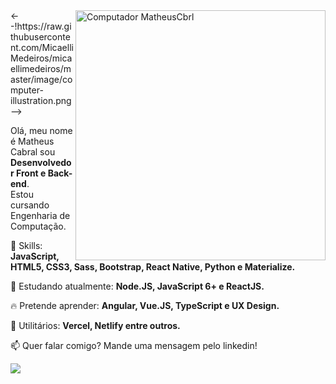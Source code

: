 <img src="https://media.giphy.com/media/SWoSkN6DxTszqIKEqv/giphy.gif" min-width="400px" max-width="400px" width="400px" align="right" alt="Computador MatheusCbrl">
<--!https://raw.githubusercontent.com/MicaelliMedeiros/micaellimedeiros/master/image/computer-illustration.png -->
<p align="left">
  Olá, meu nome é Matheus Cabral sou <strong>Desenvolvedor Front e Back-end</strong>.<br>
  Estou cursando Engenharia de Computação.
</p>

<p align="left">
  👋 Skills: <strong>JavaScript, HTML5, CSS3, Sass, Bootstrap, React Native, Python e Materialize.</strong>
</p>

<p align="left">
  🚀 Estudando atualmente: <strong>Node.JS, JavaScript 6+ e ReactJS.</strong>
</p>

<p align="left">
  🔥 Pretende aprender: <strong>Angular, Vue.JS, TypeScript e UX Design.</strong>
</p>
<p align="left">
  🚀 Utilitários: <strong>Vercel, Netlify entre outros.</strong>
</p>

<p align="left">
📫  Quer falar comigo? Mande uma mensagem pelo linkedin!
</p>
 
<a href="https://www.linkedin.com/in/matheus-cbrl" alt="Linkedin">
<img src="https://img.shields.io/badge/-Matheus%20Cabral-blue?style=flat-square&logo=Linkedin&logoColor=white&link=https://www.linkedin.com/in/matheus-cbrl" /></a>
 
</p>
